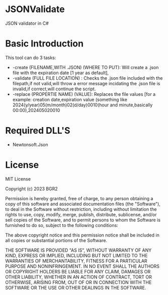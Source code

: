 # JSONValidate
JSON validator in C#

# Basic Introduction
This tool can do 3 tasks:

- -create (FILENAME,WITH .JSON) (WHERE TO PUT): Will create a .json file with the expiration date [1 year as default],
- -validate (FULL FILE LOCATION) : Checks the .json file included with the filepath,if not valid,will throw a error message incidating the .json file is invalid,if correct,will continue the script.
- -replace (PROPERTIE NAME) (VALUE): Replaces the file values [for a example: creation date,expiration value (something like 2024(y/year)05(m/month)02(d/day)0010(hour and minute,basically 00:00),202405020010

# Required DLL'S
- Newtonsoft.Json



# License
MIT License

Copyright (c) 2023 BGR2

Permission is hereby granted, free of charge, to any person obtaining a copy
of this software and associated documentation files (the "Software"), to deal
in the Software without restriction, including without limitation the rights
to use, copy, modify, merge, publish, distribute, sublicense, and/or sell
copies of the Software, and to permit persons to whom the Software is
furnished to do so, subject to the following conditions:

The above copyright notice and this permission notice shall be included in all
copies or substantial portions of the Software.

THE SOFTWARE IS PROVIDED "AS IS", WITHOUT WARRANTY OF ANY KIND, EXPRESS OR
IMPLIED, INCLUDING BUT NOT LIMITED TO THE WARRANTIES OF MERCHANTABILITY,
FITNESS FOR A PARTICULAR PURPOSE AND NONINFRINGEMENT. IN NO EVENT SHALL THE
AUTHORS OR COPYRIGHT HOLDERS BE LIABLE FOR ANY CLAIM, DAMAGES OR OTHER
LIABILITY, WHETHER IN AN ACTION OF CONTRACT, TORT OR OTHERWISE, ARISING FROM,
OUT OF OR IN CONNECTION WITH THE SOFTWARE OR THE USE OR OTHER DEALINGS IN THE
SOFTWARE.
